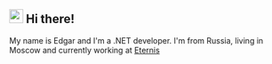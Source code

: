 ## <img src="https://github.com/hoop3r/hoop3r/blob/e6649c6c8e21de32c7175ec8ac33db3fa3d23087/wave.gif" width="25px"> Hi there! 

My name is Edgar and I'm a .NET developer. I'm from Russia, living in Moscow and currently working at [Eternis](https://www.eternis.ru/)
